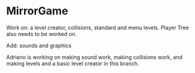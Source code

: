 # MirrorGame

Work on: a level creator, collisions, standard and menu levels.  Player Tree also needs to be worked on.

Add: sounds and graphics

Adriano is working on making sound work, making collisions work, and making levels and a basic level creator
in this branch.
